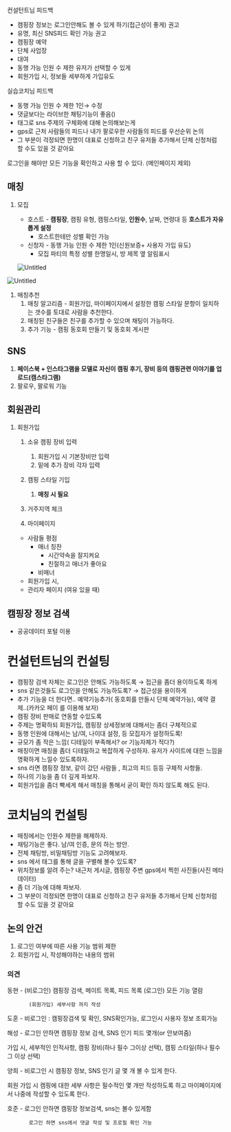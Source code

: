 컨설턴트님 피드백

- 캠핑장 정보는 로그인안해도 볼 수 있게 하기(접근성이 좋게) 권고
- 유명, 최신 SNS피드 확인 가능 권고
- 캠핑장 예약
- 단체 사업장
- 대여
- 동행 가능 인원 수 제한 유저가 선택할 수 있게
- 회원가입 시, 정보들 세부하게 가입유도

실습코치님 피드백

- 동행 가능 인원 수 제한 1인→ 수정
- 댓글보다는 라이브한 채팅기능이 좋음()
- 태그로 sns 주제의 구체화에 대해 논의해보는게
- gps로 근처 사람들의 피드나 내가 팔로우한 사람들의 피드를 우선순위 논의
- 그 부분이 걱정되면 한명이 대표로 신청하고 친구 유저들 추가해서 단체 신청처럼 할 수도 있을 것 같아요

로그인을 해야만 모든 기능을 확인하고 사용 할 수 있다. (메인페이지 제외)

## 매칭

1. 모집
    - 호스트 - **캠핑장**, 캠핑 유형, 캠핑스타일, **인원수**, 날짜, 연령대 등 **호스트가 자유롭게 설정**
        - 호스트한테만 성별 확인 가능
    - 신청자 - 동행 가능 인원 수 제한 1인(신원보증+ 사용자 가입 유도)
        - 모집 파티의 특정 성별 한명일시, 방 제목 옆 알림표시
    
    ![Untitled](https://s3-us-west-2.amazonaws.com/secure.notion-static.com/b740bcf9-4bdf-4f66-9acf-8b08da7a3549/Untitled.png)
    

![Untitled](https://s3-us-west-2.amazonaws.com/secure.notion-static.com/d012d3e0-14ea-4e06-8c1f-5622ebc174ec/Untitled.png)

1. 매칭추천
    1. 매칭 알고리즘 - 회원가입, 마이페이지에서 설정한 캠핑 스타일 문항이 일치하는 갯수를 토대로 사람을 추천한다.
    2. 매칭된 친구들은 친구를 추가할 수 있으며 채팅이 가능하다.
    3. 추가 기능 - 캠핑 동호회 만들기 및 동호회 게시판

## SNS

1. **페이스북 + 인스타그램을 모델로 자신이 캠핑 후기, 장비 등의 캠핑관련 이야기를 업로드(캠스타그램)**
2. 팔로우, 팔로워 기능

## 회원관리

1. 회원가입
    1. 소유 캠핑 장비 입력
        1. 회원가입 시 기본장비만 입력
        2. 밑에 추가 장비 각자 입력
    2. 캠핑 스타일 기입
        1. **매칭 시 필요**
    3. 거주지역 체크
    
    2. 마이페이지
    
    - 사람들 평점
        - 매너 칭찬
            - 시간약속을 잘지켜요
            - 친절하고 매너가 좋아요
        - 비매너
    - 회원가입 시,
    - 관리자 페이지 (여유 있을 때)

## 캠핑장 정보 검색

- 공공데이터 포털 이용

# 컨설턴트님의 컨설팅

- 캠핑장 검색 자체는 로그인은 안해도 가능하도록 → 접근을 좀더 용이하도록 하게
- sns 같은것들도 로그인을 안해도 가능하도록? → 접근성을 용이하게
- 추가 기능을 더 한다면.. 예약기능추가( 동호회를 만들시 단체 예약가능), 예약 결제..(카카오 페이 를 이용해 보자)
- 캠핑 장비 판매로 연동할 수있도록
- 주제는 명확하되 회원가입, 캠핑장 상세정보에 대해서는 좀더 구체적으로
- 동행 인원에 대해서는 남/여, 나이대 설정, 등 모집자가 설정하도록!
- 규모가 좀 작은 느낌( 디테일이 부족해서? or  기능자체가 적다?)
- 매칭이면 매칭을 좀더 디테일하고 복잡하게 구성하자. 유저가 사이트에 대한 느낌을 명확하게 느낄수 있도록하자.
- sns 라면 캠핑장 정보, 같이 갔던 사람들 , 최고의 피드 등등 구체적 사항들.
- 하나의 기능을 좀 더 깊게 파보자.
- 회원가입을 좀더 빡세게 해서 매칭을 통해서 굳이 확인 하지 않도록 해도 된다.

# 코치님의 컨설팅

- 매칭에서는 인원수 제한을 해제하자.
- 채팅기능은 좋다. 남/여 인증, 문의 하는 방안.
- 전체 채팅방, 비밀채팅방 기능도 고려해보자.
- sns 에서 태그를 통해 글을 구별해 볼수 있도록?
- 위치정보를 알려 주는? 내근처 게시글, 캠핑장 주변 gps에서 찍힌 사진들(사진 메타데이터)
- 좀 더 기능에 대해 파보자.
- 그 부분이 걱정되면 한명이 대표로 신청하고 친구 유저들 추가해서 단체 신청처럼 할 수도 있을 것 같아요

## 논의 안건

1. 로그인 여부에 따른 사용 기능 범위 제한
2. 회원가입 시, 작성해야하는 내용의 범위

### 의견

동현 - (비로그인) 캠핑장 검색, 메이트 목록, 피드 목록 (로그인) 모든 기능 열람

           (회원가입) 세부사항 까지 작성

도훈 - 비로그인 : 캠핑장검색 및 확인, SNS확인가능, 로그인시 사용자 정보 조회가능

해성 - 로그인 안하면 캠핑장 정보 검색, SNS 인기 피드 몇개(or 안보여줌)

가입 시, 세부적인 인적사항, 캠핑 장비(하나 필수 그이상 선택), 캠핑 스타일(하나 필수 그 이상 선택)

양희 - 비로그인 시 캠핑장 정보, SNS 인기 글 몇 개 볼 수 있게 한다.

회원 가입 시 캠핑에 대한 세부 사항은 필수적인 몇 개만 작성하도록 하고 마이페이지에서 나중에 작성할 수 있도록 한다. 

호준 - 로그인 안하면 캠핑장 정보검색, sns는 볼수 있게함

           로그인 하면 sns에서 댓글 작성 및 프로필 확인 가능
